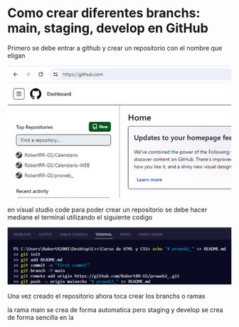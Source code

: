 # Como crear diferentes branchs: main, staging, develop en GitHub

Primero se debe entrar a github y crear un repositorio con el nombre que eligan

![primera imagen](/Picture1.png)

en visual studio code para poder crear un repositorio se debe hacer mediane el terminal utilizando el siguiente codigo

![segunda imagen](/Picture2.png)

Una vez creado el repositorio ahora toca crear los branchs o ramas

la rama main se crea de forma automatica pero staging y develop se crea de forma sencilla en la 
